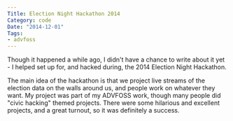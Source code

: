 ```yaml
---
Title: Election Night Hackathon 2014
Category: code
Date: "2014-12-01"
Tags:
- advfoss
---
```


Though it happened a while ago, I didn't have a chance to write about it yet - I helped set up for, and hacked during, the 2014 Election Night Hackathon.

The main idea of the hackathon is that we project live streams of the election data on the walls around us, and people work on whatever they want.
My project was part of my ADVFOSS work, though many people did "civic hacking" themed projects.
There were some hilarious and excellent projects, and a great turnout, so it was definitely a success.
